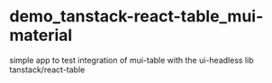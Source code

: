 # demo_tanstack-react-table_mui-material

simple app to test integration of mui-table with the ui-headless lib tanstack/react-table
